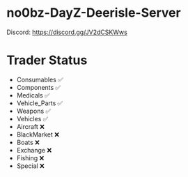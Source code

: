 # no0bz-DayZ-Deerisle-Server
Discord: https://discord.gg/JV2dCSKWws


# Trader Status

- Consumables ✅
- Components ✅
- Medicals ✅
- Vehicle_Parts ✅
- Weapons ✅
- Vehicles ✅
- Aircraft ❌
- BlackMarket ❌
- Boats ❌
- Exchange ❌
- Fishing ❌
- Special ❌
